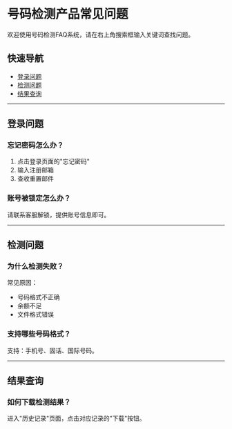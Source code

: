 # 号码检测产品常见问题

欢迎使用号码检测FAQ系统，请在右上角搜索框输入关键词查找问题。

## 快速导航
- [登录问题](#登录问题)
- [检测问题](#检测问题)
- [结果查询](#结果查询)

---

## 登录问题

### 忘记密码怎么办？
1. 点击登录页面的"忘记密码"
2. 输入注册邮箱
3. 查收重置邮件

### 账号被锁定怎么办？
请联系客服解锁，提供账号信息即可。

---

## 检测问题

### 为什么检测失败？
常见原因：
- 号码格式不正确
- 余额不足
- 文件格式错误

### 支持哪些号码格式？
支持：手机号、固话、国际号码。

---

## 结果查询

### 如何下载检测结果？
进入"历史记录"页面，点击对应记录的"下载"按钮。
